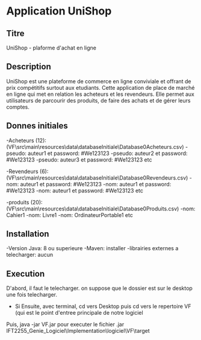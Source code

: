 # Application UniShop

## Titre
UniShop - plaforme d'achat en ligne

## Description
UniShop est une plateforme de commerce en ligne conviviale et offrant de prix compétitifs surtout aux etudiants. Cette application de place de marché en ligne qui met en relation les acheteurs et les revendeurs. Elle permet aux utilisateurs de parcourir des produits, de faire des achats et de gérer leurs comptes.

## Donnes initiales
-Acheteurs (12):
(VF\src\main\resources\data\databaseInitiale\Database0Acheteurs.csv) 
   -pseudo: auteur1 et password: #We123123
   -pseudo: auteur2 et password: #We123123
   -pseudo: auteur3 et password: #We123123
   etc


-Revendeurs (6): 
(VF\src\main\resources\data\databaseInitiale\Database0Revendeurs.csv)
   -nom: auteur1 et password: #We123123
   -nom: auteur1 et password: #We123123
   -nom: auteur1 et password: #We123123
   etc
   
-produits (20):
(VF\src\main\resources\data\databaseInitiale\Database0Produits.csv)
   -nom: Cahier1 
   -nom: Livre1
   -nom: OrdinateurPortable1
   etc

## Installation
-Version Java: 8 ou superieure
-Maven: installer
-librairies externes a telecharger: aucun


## Execution
D'abord, il faut le telecharger. on suppose que le dossier est sur le desktop une fois telecharger. 
  - Si Ensuite, avec terminal, cd vers Desktop puis cd vers le repertoire VF (qui est le point d'entree principale de notre logiciel

Puis, java -jar VF.jar  pour executer le fichier .jar
IFT2255_Genie_Logiciel\Implementation\logiciel\VF\target

